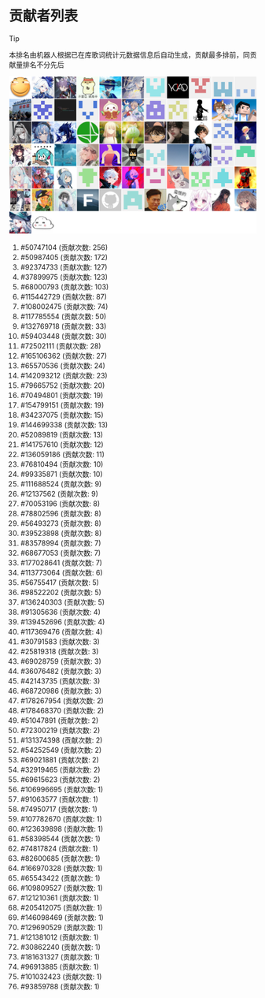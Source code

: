 # 贡献者列表

> [!TIP]
> 本排名由机器人根据已在库歌词统计元数据信息后自动生成，贡献最多排前，同贡献量排名不分先后

![贡献者头像画廊](./CONTRIBUTORS.svg)

1. #50747104 (贡献次数: 256)
2. #50987405 (贡献次数: 172)
3. #92374733 (贡献次数: 127)
4. #37899975 (贡献次数: 123)
5. #68000793 (贡献次数: 103)
6. #115442729 (贡献次数: 87)
7. #108002475 (贡献次数: 74)
8. #117785554 (贡献次数: 50)
9. #132769718 (贡献次数: 33)
10. #59403448 (贡献次数: 30)
11. #72502111 (贡献次数: 28)
12. #165106362 (贡献次数: 27)
13. #65570536 (贡献次数: 24)
14. #142093212 (贡献次数: 23)
15. #79665752 (贡献次数: 20)
16. #70494801 (贡献次数: 19)
17. #154799151 (贡献次数: 19)
18. #34237075 (贡献次数: 15)
19. #144699338 (贡献次数: 13)
20. #52089819 (贡献次数: 13)
21. #141757610 (贡献次数: 12)
22. #136059186 (贡献次数: 11)
23. #76810494 (贡献次数: 10)
24. #99335871 (贡献次数: 10)
25. #111688524 (贡献次数: 9)
26. #12137562 (贡献次数: 9)
27. #70053196 (贡献次数: 8)
28. #78802596 (贡献次数: 8)
29. #56493273 (贡献次数: 8)
30. #39523898 (贡献次数: 8)
31. #83578994 (贡献次数: 7)
32. #68677053 (贡献次数: 7)
33. #177028641 (贡献次数: 7)
34. #113773064 (贡献次数: 6)
35. #56755417 (贡献次数: 5)
36. #98522202 (贡献次数: 5)
37. #136240303 (贡献次数: 5)
38. #91305636 (贡献次数: 4)
39. #139452696 (贡献次数: 4)
40. #117369476 (贡献次数: 4)
41. #30791583 (贡献次数: 3)
42. #25819318 (贡献次数: 3)
43. #69028759 (贡献次数: 3)
44. #36076482 (贡献次数: 3)
45. #42143735 (贡献次数: 3)
46. #68720986 (贡献次数: 3)
47. #178267954 (贡献次数: 2)
48. #178468370 (贡献次数: 2)
49. #51047891 (贡献次数: 2)
50. #72300219 (贡献次数: 2)
51. #131374398 (贡献次数: 2)
52. #54252549 (贡献次数: 2)
53. #69021881 (贡献次数: 2)
54. #32919465 (贡献次数: 2)
55. #69615623 (贡献次数: 2)
56. #106996695 (贡献次数: 1)
57. #91063577 (贡献次数: 1)
58. #74950717 (贡献次数: 1)
59. #107782670 (贡献次数: 1)
60. #123639898 (贡献次数: 1)
61. #58398544 (贡献次数: 1)
62. #74817824 (贡献次数: 1)
63. #82600685 (贡献次数: 1)
64. #166970328 (贡献次数: 1)
65. #65543422 (贡献次数: 1)
66. #109809527 (贡献次数: 1)
67. #121210361 (贡献次数: 1)
68. #205412075 (贡献次数: 1)
69. #146098469 (贡献次数: 1)
70. #129690529 (贡献次数: 1)
71. #121381012 (贡献次数: 1)
72. #30862240 (贡献次数: 1)
73. #181631327 (贡献次数: 1)
74. #96913885 (贡献次数: 1)
75. #101032423 (贡献次数: 1)
76. #93859788 (贡献次数: 1)
